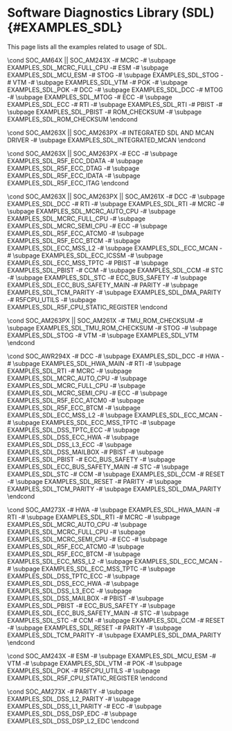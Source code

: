#  Software Diagnostics Library (SDL) {#EXAMPLES_SDL}

This page lists all the examples related to usage of SDL.

\cond SOC_AM64X || SOC_AM243X
-# MCRC
   -# \subpage EXAMPLES_SDL_MCRC_FULL_CPU
-# ESM
   -# \subpage EXAMPLES_SDL_MCU_ESM
-# STOG
   -# \subpage EXAMPLES_SDL_STOG
-# VTM
   -# \subpage EXAMPLES_SDL_VTM
-# POK
   -# \subpage EXAMPLES_SDL_POK
-# DCC
   -# \subpage EXAMPLES_SDL_DCC
-# MTOG
   -# \subpage EXAMPLES_SDL_MTOG
-# ECC
   -# \subpage EXAMPLES_SDL_ECC
-# RTI
   -# \subpage EXAMPLES_SDL_RTI
-# PBIST
   -# \subpage EXAMPLES_SDL_PBIST
-# ROM_CHECKSUM
   -# \subpage EXAMPLES_SDL_ROM_CHECKSUM
\endcond

\cond SOC_AM263X || SOC_AM263PX
-# INTEGRATED SDL AND MCAN DRIVER
   -# \subpage EXAMPLES_SDL_INTEGRATED_MCAN
\endcond

\cond SOC_AM263X || SOC_AM263PX
-# ECC
   -# \subpage EXAMPLES_SDL_R5F_ECC_DDATA
   -# \subpage EXAMPLES_SDL_R5F_ECC_DTAG
   -# \subpage EXAMPLES_SDL_R5F_ECC_IDATA
   -# \subpage EXAMPLES_SDL_R5F_ECC_ITAG
\endcond

\cond SOC_AM263X || SOC_AM263PX  || SOC_AM261X
-# DCC
   -# \subpage EXAMPLES_SDL_DCC
-# RTI
   -# \subpage EXAMPLES_SDL_RTI
-# MCRC
   -# \subpage EXAMPLES_SDL_MCRC_AUTO_CPU
   -# \subpage EXAMPLES_SDL_MCRC_FULL_CPU
   -# \subpage EXAMPLES_SDL_MCRC_SEMI_CPU
-# ECC
   -# \subpage EXAMPLES_SDL_R5F_ECC_ATCM0
   -# \subpage EXAMPLES_SDL_R5F_ECC_BTCM
   -# \subpage EXAMPLES_SDL_ECC_MSS_L2
   -# \subpage EXAMPLES_SDL_ECC_MCAN
   -# \subpage EXAMPLES_SDL_ECC_ICSSM
   -# \subpage EXAMPLES_SDL_ECC_MSS_TPTC
-# PBIST
   -# \subpage EXAMPLES_SDL_PBIST
-# CCM
   -# \subpage EXAMPLES_SDL_CCM
-# STC
   -# \subpage EXAMPLES_SDL_STC
-# ECC_BUS_SAFETY
   -# \subpage EXAMPLES_SDL_ECC_BUS_SAFETY_MAIN
-# PARITY
   -# \subpage EXAMPLES_SDL_TCM_PARITY
   -# \subpage EXAMPLES_SDL_DMA_PARITY
-# R5FCPU_UTILS
   -# \subpage EXAMPLES_SDL_R5F_CPU_STATIC_REGISTER
\endcond

\cond  SOC_AM263PX || SOC_AM261X
-# TMU_ROM_CHECKSUM
   -# \subpage EXAMPLES_SDL_TMU_ROM_CHECKSUM
-# STOG
   -# \subpage EXAMPLES_SDL_STOG
-# VTM
   -# \subpage EXAMPLES_SDL_VTM
\endcond

\cond  SOC_AWR294X
-# DCC
   -# \subpage EXAMPLES_SDL_DCC
-# HWA
   -# \subpage EXAMPLES_SDL_HWA_MAIN
-# RTI
   -# \subpage EXAMPLES_SDL_RTI
-# MCRC
   -# \subpage EXAMPLES_SDL_MCRC_AUTO_CPU
   -# \subpage EXAMPLES_SDL_MCRC_FULL_CPU
   -# \subpage EXAMPLES_SDL_MCRC_SEMI_CPU
-# ECC
   -# \subpage EXAMPLES_SDL_R5F_ECC_ATCM0
   -# \subpage EXAMPLES_SDL_R5F_ECC_BTCM
   -# \subpage EXAMPLES_SDL_ECC_MSS_L2
   -# \subpage EXAMPLES_SDL_ECC_MCAN
   -# \subpage EXAMPLES_SDL_ECC_MSS_TPTC
   -# \subpage EXAMPLES_SDL_DSS_TPTC_ECC
   -# \subpage EXAMPLES_SDL_DSS_ECC_HWA
   -# \subpage EXAMPLES_SDL_DSS_L3_ECC
   -# \subpage EXAMPLES_SDL_DSS_MAILBOX
-# PBIST
   -# \subpage EXAMPLES_SDL_PBIST
-# ECC_BUS_SAFETY
   -# \subpage EXAMPLES_SDL_ECC_BUS_SAFETY_MAIN
-# STC
   -# \subpage EXAMPLES_SDL_STC
-# CCM
   -# \subpage EXAMPLES_SDL_CCM
-# RESET
   -# \subpage EXAMPLES_SDL_RESET
-# PARITY
   -# \subpage EXAMPLES_SDL_TCM_PARITY
   -# \subpage EXAMPLES_SDL_DMA_PARITY
\endcond

\cond SOC_AM273X
-# HWA
   -# \subpage EXAMPLES_SDL_HWA_MAIN
-# RTI
   -# \subpage EXAMPLES_SDL_RTI
-# MCRC
   -# \subpage EXAMPLES_SDL_MCRC_AUTO_CPU
   -# \subpage EXAMPLES_SDL_MCRC_FULL_CPU
   -# \subpage EXAMPLES_SDL_MCRC_SEMI_CPU
-# ECC
   -# \subpage EXAMPLES_SDL_R5F_ECC_ATCM0
   -# \subpage EXAMPLES_SDL_R5F_ECC_BTCM
   -# \subpage EXAMPLES_SDL_ECC_MSS_L2
   -# \subpage EXAMPLES_SDL_ECC_MCAN
   -# \subpage EXAMPLES_SDL_ECC_MSS_TPTC
   -# \subpage EXAMPLES_SDL_DSS_TPTC_ECC
   -# \subpage EXAMPLES_SDL_DSS_ECC_HWA
   -# \subpage EXAMPLES_SDL_DSS_L3_ECC
   -# \subpage EXAMPLES_SDL_DSS_MAILBOX
-# PBIST
   -# \subpage EXAMPLES_SDL_PBIST
-# ECC_BUS_SAFETY
   -# \subpage EXAMPLES_SDL_ECC_BUS_SAFETY_MAIN
-# STC
   -# \subpage EXAMPLES_SDL_STC
-# CCM
   -# \subpage EXAMPLES_SDL_CCM
-# RESET
   -# \subpage EXAMPLES_SDL_RESET
-# PARITY
   -# \subpage EXAMPLES_SDL_TCM_PARITY
   -# \subpage EXAMPLES_SDL_DMA_PARITY
\endcond

\cond SOC_AM243X
-# ESM
   -# \subpage EXAMPLES_SDL_MCU_ESM
-# VTM
   -# \subpage EXAMPLES_SDL_VTM
-# POK
   -# \subpage EXAMPLES_SDL_POK
-# R5FCPU_UTILS
   -# \subpage EXAMPLES_SDL_R5F_CPU_STATIC_REGISTER
\endcond

\cond SOC_AM273X
-# PARITY
   -# \subpage EXAMPLES_SDL_DSS_L2_PARITY
   -# \subpage EXAMPLES_SDL_DSS_L1_PARITY
-# ECC
   -# \subpage EXAMPLES_SDL_DSS_DSP_EDC
   -# \subpage EXAMPLES_SDL_DSS_DSP_L2_EDC
\endcond
